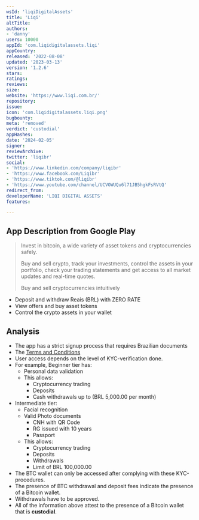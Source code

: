 ```yaml
---
wsId: 'liqiDigitalAssets'
title: 'Liqi'
altTitle: 
authors:
- 'danny'
users: 10000
appId: 'com.liqidigitalassets.liqi'
appCountry: 
released: '2022-08-08'
updated: '2023-03-13'
version: '1.2.6'
stars: 
ratings: 
reviews: 
size: 
website: 'https://www.liqi.com.br/'
repository: 
issue: 
icon: 'com.liqidigitalassets.liqi.png'
bugbounty: 
meta: 'removed'
verdict: 'custodial'
appHashes: 
date: '2024-02-05'
signer: 
reviewArchive: 
twitter: 'liqibr'
social:
- 'https://www.linkedin.com/company/liqibr'
- 'https://www.facebook.com/Liqibr'
- 'https://www.tiktok.com/@liqibr'
- 'https://www.youtube.com/channel/UCVOWUQu6l71JB5hgkFsRVtQ'
redirect_from: 
developerName: 'LIQI DIGITAL ASSETS'
features: 

---
```


## App Description from Google Play

> Invest in bitcoin, a wide variety of asset tokens and cryptocurrencies safely.
>
> Buy and sell crypto, track your investments, control the assets in your portfolio, check your trading statements and get access to all market updates and real-time quotes.
>
> Buy and sell cryptocurrencies intuitively
- Deposit and withdraw Reais (BRL) with ZERO RATE
- View offers and buy asset tokens
- Control the crypto assets in your wallet

## Analysis

- The app has a strict signup process that requires Brazilian documents
- The [Terms and Conditions](https://www.liqi.com.br/documents/liqi/termos-de-uso.pdf)
- User access depends on the level of KYC-verification done.
- For example, Beginner tier has:
  - Personal data validation
  - This allows:
    - Cryptocurrency trading
    - Deposits
    - Cash withdrawals up to (BRL 5,000.00 per month)
- Intermediate tier:
  - Facial recognition
  - Valid Photo documents
    - CNH with QR Code
    - RG issued with 10 years
    - Passport     
  - This allows:
    - Cryptocurrency trading
    - Deposits
    - Withdrawals
    - Limit of BRL 100,000.00
- The BTC wallet can only be accessed after complying with these KYC-procedures.
- The presence of BTC withdrawal and deposit fees indicate the presence of a Bitcoin wallet.
- Withdrawals have to be approved.
- All of the information above attest to the presence of a Bitcoin wallet that is **custodial**.
